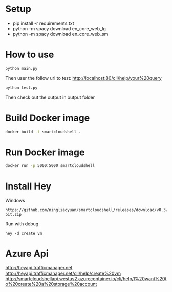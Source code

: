 
# Setup

- pip install -r requirements.txt
- python -m spacy download en_core_web_lg
- python -m spacy download en_core_web_sm

# How to use

```bash
python main.py
```

Then user the follow url to test:
<http://localhost:80/cli/help/your%20query>

```bash
python test.py
```

Then check out the output in output folder

# Build Docker image

```bash
docker build -t smartcloudshell .
```

# Run Docker image

```bash
docker run -p 5000:5000 smartcloudshell
```

# Install Hey

Windows
```
https://github.com/ningliaoyuan/smartcloudshell/releases/download/v0.3/smartcloudshell_windows_64-bit.zip
```

Run with debug
```
hey -d create vm
```

# Azure Api

<http://heyapi.trafficmanager.net>
<http://heyapi.trafficmanager.net/cli/help/create%20vm>
<http://smartcloudshellapi.westus2.azurecontainer.io/cli/help/I%20want%20to%20create%20a%20storage%20account>